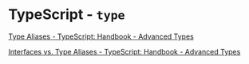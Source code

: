 # TypeScript - `type`

[Type Aliases - TypeScript: Handbook - Advanced Types](https://www.typescriptlang.org/docs/handbook/advanced-types.html#type-aliases)

[Interfaces vs. Type Aliases - TypeScript: Handbook - Advanced Types](https://www.typescriptlang.org/docs/handbook/advanced-types.html#interfaces-vs-type-aliases)
